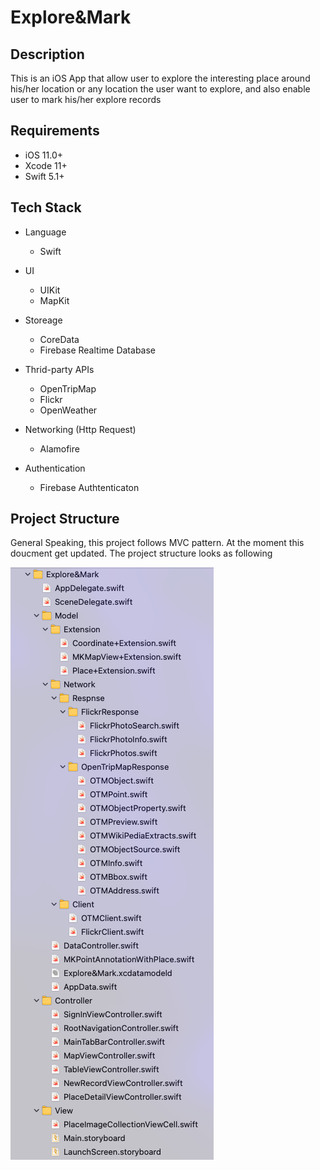# Explore&Mark

## Description

This is an iOS App that allow user to explore the interesting place around his/her location or any location the user want to explore, and also enable user to mark his/her explore records

## Requirements

- iOS 11.0+ 
- Xcode 11+
- Swift 5.1+

## Tech Stack

- Language
    - Swift

- UI
    - UIKit
    - MapKit
    
 - Storeage
    - CoreData
    - Firebase Realtime Database

- Thrid-party APIs
    - OpenTripMap
    - Flickr
    - OpenWeather

- Networking (Http Request)
    - Alamofire
    
- Authentication
    - Firebase Authtenticaton
    
## Project Structure

General Speaking, this project follows MVC pattern. At the moment this doucment get updated. The project structure looks as following

![project_structure](project_structure.png)

  
